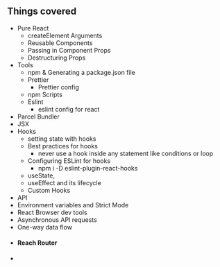 ## Things covered

- Pure React
  - createElement Arguments
  - Reusable Components
  - Passing in Component Props
  - Destructuring Props
- Tools
  - npm & Generating a package.json file
  - Prettier
    - Prettier config
  - npm Scripts
  - Eslint
    - eslint config for react
- Parcel Bundler
- JSX
- Hooks
  - setting state with hooks
  - Best practices for hooks
    - never use a hook inside any statement like conditions or loop
  - Configuring ESLint for hooks
    - npm i -D eslint-plugin-react-hooks
  - useState,
  - useEffect and its lifecycle
  - Custom Hooks
- API
- Environment variables and Strict Mode
- React Browser dev tools
- Asynchronous API requests
- One-way data flow
- #### Reach Router
-
